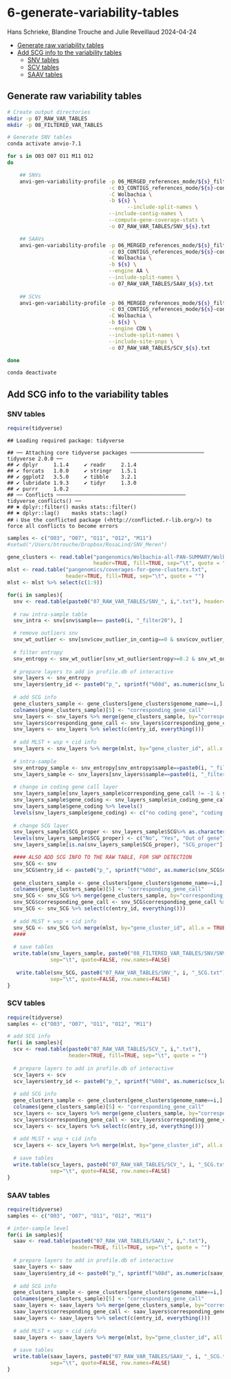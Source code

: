6-generate-variability-tables
================
Hans Schrieke, Blandine Trouche and Julie Reveillaud
2024-04-24

-   <a href="#generate-raw-variability-tables"
    id="toc-generate-raw-variability-tables">Generate raw variability
    tables</a>
-   <a href="#add-scg-info-to-the-variability-tables"
    id="toc-add-scg-info-to-the-variability-tables">Add SCG info to the
    variability tables</a>
    -   <a href="#snv-tables" id="toc-snv-tables">SNV tables</a>
    -   <a href="#scv-tables" id="toc-scv-tables">SCV tables</a>
    -   <a href="#saav-tables" id="toc-saav-tables">SAAV tables</a>

## Generate raw variability tables

``` bash
# Create output directories
mkdir -p 07_RAW_VAR_TABLES
mkdir -p 08_FILTERED_VAR_TABLES

# Generate SNV tables 
conda activate anvio-7.1

for s in O03 O07 O11 M11 O12
do

    ## SNVs
    anvi-gen-variability-profile -p 06_MERGED_references_mode/${s}_filtered/PROFILE.db  \
                                 -c 03_CONTIGS_references_mode/${s}-contigs.db \
                                 -C Wolbachia \
                                 -b ${s} \
                                       --include-split-names \
                                 --include-contig-names \
                                 --compute-gene-coverage-stats \
                                 -o 07_RAW_VAR_TABLES/SNV_${s}.txt

    ## SAAVs
    anvi-gen-variability-profile -p 06_MERGED_references_mode/${s}_filtered/PROFILE.db \
                                 -c 03_CONTIGS_references_mode/${s}-contigs.db \
                                 -C Wolbachia \
                                 -b ${s} \
                                 --engine AA \
                                 --include-split-names \
                                 -o 07_RAW_VAR_TABLES/SAAV_${s}.txt
      
    ## SCVs  
    anvi-gen-variability-profile -p 06_MERGED_references_mode/${s}_filtered/PROFILE.db \
                                 -c 03_CONTIGS_references_mode/${s}-contigs.db \
                                 -C Wolbachia \
                                 -b ${s} \
                                 --engine CDN \
                                 --include-split-names \
                                 --include-site-pnps \
                                 -o 07_RAW_VAR_TABLES/SCV_${s}.txt

done

conda deactivate
```

## Add SCG info to the variability tables

### SNV tables

``` r
require(tidyverse)
```

    ## Loading required package: tidyverse

    ## ── Attaching core tidyverse packages ──────────────────────── tidyverse 2.0.0 ──
    ## ✔ dplyr     1.1.4     ✔ readr     2.1.4
    ## ✔ forcats   1.0.0     ✔ stringr   1.5.1
    ## ✔ ggplot2   3.5.0     ✔ tibble    3.2.1
    ## ✔ lubridate 1.9.3     ✔ tidyr     1.3.0
    ## ✔ purrr     1.0.2     
    ## ── Conflicts ────────────────────────────────────────── tidyverse_conflicts() ──
    ## ✖ dplyr::filter() masks stats::filter()
    ## ✖ dplyr::lag()    masks stats::lag()
    ## ℹ Use the conflicted package (<http://conflicted.r-lib.org/>) to force all conflicts to become errors

``` r
samples <- c("O03", "O07", "O11", "O12", "M11")
#setwd("/Users/btrouche/Dropbox/RosaLind/SNV_Meren")

gene_clusters <- read.table("pangenomics/Wolbachia-all-PAN-SUMMARY/Wolbachia_gene_clusters_summary.txt", 
                            header=TRUE, fill=TRUE, sep="\t", quote = "")
mlst <- read.table("pangenomics/coverages-for-gene-clusters.txt", 
                   header=TRUE, fill=TRUE, sep="\t", quote = "")
mlst <- mlst %>% select(c(1:9))

for(i in samples){
  snv <- read.table(paste0("07_RAW_VAR_TABLES/SNV_", i,".txt"), header=TRUE)
  
  # raw intra-sample table 
  snv_intra <- snv[snv$sample== paste0(i, "_filter20"), ]

  # remove outliers snv
  snv_wt_outlier <- snv[snv$cov_outlier_in_contig==0 & snv$cov_outlier_in_split==0, ]
  
  # filter entropy
  snv_entropy <- snv_wt_outlier[snv_wt_outlier$entropy>=0.2 & snv_wt_outlier$departure_from_consensus>=0.2,]
  
  # prepare layers to add in profile.db of interactive
  snv_layers <- snv_entropy
  snv_layers$entry_id <- paste0("p_", sprintf("%08d", as.numeric(snv_layers$unique_pos)))
  
  # add SCG info
  gene_clusters_sample <- gene_clusters[gene_clusters$genome_name==i,]
  colnames(gene_clusters_sample)[5] <- "corresponding_gene_call"
  snv_layers <- snv_layers %>% merge(gene_clusters_sample, by="corresponding_gene_call", all.x = TRUE)
  snv_layers$corresponding_gene_call <- snv_layers$corresponding_gene_call %>% as.character()
  snv_layers <- snv_layers %>% select(c(entry_id, everything()))
  
  # add MLST + wsp + cid info
  snv_layers <- snv_layers %>% merge(mlst, by="gene_cluster_id", all.x = TRUE)
  
  # intra-sample
  snv_entropy_sample <- snv_entropy[snv_entropy$sample==paste0(i, "_filter20"), ]
  snv_layers_sample <- snv_layers[snv_layers$sample==paste0(i, "_filter20"), ]
  
  # change in coding gene call layer
  snv_layers_sample[snv_layers_sample$corresponding_gene_call != -1 & snv_layers_sample$in_coding_gene_call==0, "in_coding_gene_call"] <- 2
  snv_layers_sample$gene_coding <- snv_layers_sample$in_coding_gene_call %>% as.character() %>% as.factor()
  snv_layers_sample$gene_coding %>% levels()
  levels(snv_layers_sample$gene_coding) <- c("no coding gene", "coding gene", "partial gene")
  
  # change SCG layer
  snv_layers_sample$SCG_proper <- snv_layers_sample$SCG%>% as.character() %>% as.factor()
  levels(snv_layers_sample$SCG_proper) <- c("No", "Yes", "Out of gene")
  snv_layers_sample[is.na(snv_layers_sample$SCG_proper), "SCG_proper"] <- "Out of gene"

  #### ALSO ADD SCG INFO TO THE RAW TABLE, FOR SNP DETECTION
  snv_SCG <- snv
  snv_SCG$entry_id <- paste0("p_", sprintf("%08d", as.numeric(snv_SCG$unique_pos)))
  
  gene_clusters_sample <- gene_clusters[gene_clusters$genome_name==i,]
  colnames(gene_clusters_sample)[5] <- "corresponding_gene_call"
  snv_SCG <- snv_SCG %>% merge(gene_clusters_sample, by="corresponding_gene_call", all.x = TRUE)
  snv_SCG$corresponding_gene_call <- snv_SCG$corresponding_gene_call %>% as.character()
  snv_SCG <- snv_SCG %>% select(c(entry_id, everything()))
  
  # add MLST + wsp + cid info
  snv_SCG <- snv_SCG %>% merge(mlst, by="gene_cluster_id", all.x = TRUE)
  ####
  
  # save tables
  write.table(snv_layers_sample, paste0("08_FILTERED_VAR_TABLES/SNV/SNV_", i, "_intra_filtered_SCG.txt"), 
              sep="\t", quote=FALSE, row.names=FALSE)
  
   write.table(snv_SCG, paste0("07_RAW_VAR_TABLES/SNV_", i, "_SCG.txt"), 
              sep="\t", quote=FALSE, row.names=FALSE)
}
```

### SCV tables

``` r
require(tidyverse)
samples <- c("O03", "O07", "O11", "O12", "M11")

# add SCG info
for(i in samples){
  scv <- read.table(paste0("07_RAW_VAR_TABLES/SCV_", i,".txt"),
                    header=TRUE, fill=TRUE, sep="\t", quote = "")
  
  # prepare layers to add in profile.db of interactive
  scv_layers <- scv
  scv_layers$entry_id <- paste0("p_", sprintf("%08d", as.numeric(scv_layers$entry_id)))
  
  # add SCG info
  gene_clusters_sample <- gene_clusters[gene_clusters$genome_name==i,]
  colnames(gene_clusters_sample)[5] <- "corresponding_gene_call"
  scv_layers <- scv_layers %>% merge(gene_clusters_sample, by="corresponding_gene_call", all.x = TRUE)
  scv_layers$corresponding_gene_call <- scv_layers$corresponding_gene_call %>% as.character()
  scv_layers <- scv_layers %>% select(c(entry_id, everything()))
  
  # add MLST + wsp + cid info
  scv_layers <- scv_layers %>% merge(mlst, by="gene_cluster_id", all.x = TRUE)
  
  # save tables
  write.table(scv_layers, paste0("07_RAW_VAR_TABLES/SCV_", i, "_SCG.txt"), 
              sep="\t", quote=FALSE, row.names=FALSE)
}
```

### SAAV tables

``` r
require(tidyverse)
samples <- c("O03", "O07", "O11", "O12", "M11")

# inter-sample level
for(i in samples){
  saav <- read.table(paste0("07_RAW_VAR_TABLES/SAAV_", i,".txt"),
                     header=TRUE, fill=TRUE, sep="\t", quote = "")
  
  # prepare layers to add in profile.db of interactive
  saav_layers <- saav
  saav_layers$entry_id <- paste0("p_", sprintf("%08d", as.numeric(saav_layers$entry_id)))
  
  # add SCG info
  gene_clusters_sample <- gene_clusters[gene_clusters$genome_name==i,]
  colnames(gene_clusters_sample)[5] <- "corresponding_gene_call"
  saav_layers <- saav_layers %>% merge(gene_clusters_sample, by="corresponding_gene_call", all.x = TRUE)
  saav_layers$corresponding_gene_call <- saav_layers$corresponding_gene_call %>% as.character()
  saav_layers <- saav_layers %>% select(c(entry_id, everything()))
  
  # add MLST + wsp + cid info
  saav_layers <- saav_layers %>% merge(mlst, by="gene_cluster_id", all.x = TRUE)
  
  # save tables
  write.table(saav_layers, paste0("07_RAW_VAR_TABLES/SAAV_", i, "_SCG.txt"), 
              sep="\t", quote=FALSE, row.names=FALSE)
}
```
